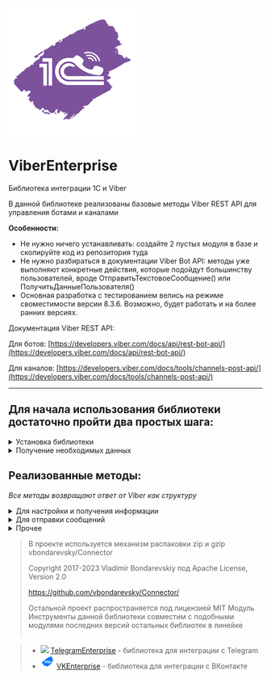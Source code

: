 ![1CViber](https://github.com/Bayselonarrend/ViberEnterprise/raw/main/logo_small.png)
# ViberEnterprise
Библиотека интеграции 1С и Viber

В данной библиотеке реализованы базовые методы Viber REST API для управления ботами и каналами 

**Особенности:**
- Не нужно ничего устанавливать: создайте 2 пустых модуля в базе и скопируйте код из репозитория туда
- Не нужно разбираться в документации Viber Bot API: методы уже выполняют конкретные действия, которые подойдут большинству пользователей, вроде ОтправитьТекстовоеСообщение() или ПолучитьДанныеПользователя()
- Основная разработка с тестированием велись на режиме своместимости версии 8.3.6. Возможно, будет работать и на более ранних версиях.

Документация Viber REST API: <br>

Для ботов:
[https://developers.viber.com/docs/api/rest-bot-api/](https://developers.viber.com/docs/api/rest-bot-api/)

Для каналов:
[https://developers.viber.com/docs/tools/channels-post-api/](https://developers.viber.com/docs/tools/channels-post-api/)

___

## Для начала использования библиотеки достаточно пройти два простых шага: ##
<details>
<summary>Установка библиотеки</summary>
<br>
Библиотека представляет из себя всего два общих модуля
 
- **Инструменты** - содержит вспомогательные методы, вроде отправки http запросов, чтения JSON и пр.
- **Действия** - непосредственно сами методы работы с Viber
  
Эти модули необходимо добавить в свою конфигурацию (модули серверные). При переименовании модуля **Инструменты** необходимо будет провести рефакторинг в модуле **Действия**. Модуль же **Действия** можно переименовывать без изменений. 

Если вы уже используете библиотеки [VKEnterprise](https://github.com/Bayselonarrend/VKEnterprise) или [TelegramEnterprise](https://github.com/Bayselonarrend/TelegramEnterprise), то модуль Инструменты совместим и дублировать его не нужно, однако стоит проверить, не изменилось ли что-нибудь с выходами новых версий библиотек.

После установки можно вызывать нужные методы из модуля **Действия**
</details>

<details>
<summary>Получение необходимых данных</summary>
<br>
	
У Viber есть два REST API: для работы с каналами и для чат-ботов



> Если вам необходимо управлять каналом:
> 1. Зайдите в приложение Viber и создайте новый канал (кнопка с карандашем в рамке)
> 2. После создания, перейдите в настройки канала -> "Для разработчиков", и скопируйте Токен
 <br>

>Если вам необходим чат-бот:
>  1. Перейдите по ссылке [https://partners.viber.com/account/create-bot-account](https://partners.viber.com/account/create-bot-account)
>  2. Авторизуйтесь с вашим номером телефона, который привязан к Viber
>  3. В меню создания бота заполните все необходимые поля
>  4. Найти своего нового бота вы можете отсканировав QR на странице создания или в настройках (пункт чат-боты) в приложении Viber. Сейчас вы не можете написать своему боту, сначала необходимо выполнить действия из следующего раздела


Особенности Viber API по сравнению с API Телеграма и ВК
1. Нельзя использовать бота и управлять каналом через API, если не установлен Webhook<br><br>
   В отличии от Telegram и VK, которые позволяют самому забирать обновления с серверов, а писать и вовсе независимо от этого, Viber требует обязательного использования Webhook, т.е у вас должен быть сервер с внешним IP и действительный SSL сертификат. Если верить документации, Viber периодически будет стучать по адресу, указанному как WH и если он не получит ответ 200, то все перестанет работать. Это может быть обработано http-сервисом или любым другим обработчиком, при условии наличия SSL и доступности адреса извне. Если у вас есть такой адрес, то установить Webhook можно при помощий функции *УстановитьWebhook(Знач Токен, Знач URL)* данной библиотеки (см. далее). После установки, у чат бота в приложении Viber появится кнопка "Сообщение" для начала диалога, а в канал станет можно отправлять сообщения через REST Api.

2. У Viber отсутствуют механизмы загрузки внешних файлов на их сервера<br><br>
   Картинки, файлы и документы могут отправляться в Viber только в виде URL. Т.е. для этого тоже нужен сервер или, как минимум, сторонний сервис для публикации файлов. Но так как сервер уже в любом случае необходим для Webhook, отправляемые файлы можно временно сохранять в папку сайта веб-сервера. У IIS это папка wwwroot

</details>

## Реализованные методы: ##
*Все методы возвращают ответ от Viber как структуру*

<details>
  
<summary>Для настройки и получения информации</summary>
<br>
Эти методы предназначены для стартовой настройки и получения различной информации

* __Установить Webhook | Метод: УстановитьWebhook()__
  
  | Параметр | Тип | Назначение |
  |-|-|-|
  | Токен | Строка | Токен бота или канала |
  | URL | Строка | Ваш адрес, на который будт приходить оповещения о новых сообщениях |

*Один и тот же URL можно использовать для нескольких ботов/каналов
___

* __Получить информацию о канале (в том числе и список участников) | Метод: ПолучитьИнформациюОКанале()__
  
  | Параметр | Тип | Назначение |
  |-|-|-|
  | Токен | Строка | Токен канала |

*ID не универсальные: не получится получить id участников канала и использовать их, например, для другого чат-бота
___

* __Получить информацию о пользователе | Метод: ПолучитьДанныеПользователя()__
  
  | Параметр | Тип | Назначение |
  |-|-|-|
  | Токен | Строка | Токен канала/бота |
  | IDПользователя | Строка | ID пользователя |
___

* __Получить статусы пользователей (online/offline) | Метод: ПолучитьОнлайнПользователей()__
  
  | Параметр | Тип | Назначение |
  |-|-|-|
  | Токен | Строка | Токен канала/бота |
  | IDПользователей | Строка / Массив строк (максимум 100) | ID пользователя / Массив ID пользователей |
___

</details>

<details>
  
<summary>Для отправки сообщений</summary>
<br>
Эти методы предназначены для отправки сообщений

* __Отправить текстовое сообщение | Метод: ОтправитьТекстовоеСообщение()__
  
  | Параметр | Тип | Назначение |
  |-|-|-|
  | Токен | Строка | Токен канала/бота |
  | Текст | Строка | Текст сообщения|
  | IDПользователя | Строка | IDПользователя: для канала - администратора, для бота - получателя |
  | ОтправкаВКанал | Булево | Истина - отправка в канал, Ложь - через бота |
  | Клавиатура | Структура | См. СформироватьКлавиатуруИзМассиваКнопок() |
___

* __Отправить картинку | Метод: ОтправитьКартинку()__
  
  | Параметр | Тип | Назначение |
  |-|-|-|
  | Токен | Строка | Токен канала/бота |
  | URL | Строка | Адрес картинки |
  | IDПользователя | Строка | IDПользователя: для канала - администратора, для бота - получателя |
  | ОтправкаВКанал | Булево | Истина - отправка в канал, Ложь - через бота |
  | Описание | Строка (необяз.) | Аннотация к картинке |
___

* __Отправить файл | Метод: ОтправитьФайл()__
  
  | Параметр | Тип | Назначение |
  |-|-|-|
  | Токен | Строка | Токен канала/бота |
  | URL | Строка | Адрес картинки |
  | IDПользователя | Строка | IDПользователя: для канала - администратора, для бота - получателя |
  | ОтправкаВКанал | Булево | Истина - отправка в канал, Ложь - через бота |
  | Расширение | Строка | Расширение файла |
  | Размер | Строка (необяз.) | Размер отправляемого файла. Не рекомендуется оставлять пустым для больших файлов - автоматическое определение размера происходит путем скачивания файла из URL. Указывается в байтах |  
___

* __Отправить контакт | Метод: ОтправитьКонтакт()__
  
  | Параметр | Тип | Назначение |
  |-|-|-|
  | Токен | Строка | Токен канала/бота |
  | ИмяКонтакта | Строка | Отображаемое имя |
  | НомерТелефона | Строка | Отображаемый номер телефона |
  | IDПользователя | Строка | IDПользователя: для канала - администратора, для бота - получателя |
  | ОтправкаВКанал | Булево | Истина - отправка в канал, Ложь - через бота |
___

* __Отправить локацию на карте по широте и долготе | Метод: ОтправитьЛокацию()__
  
  | Параметр | Тип | Назначение |
  |-|-|-|
  | Токен | Строка | Токен канала/бота |
  | Широта | Строка | Географическая широта |
  | Долгота | Строка | Географическая долгота |
  | IDПользователя | Строка | IDПользователя: для канала - администратора, для бота - получателя |
  | ОтправкаВКанал | Булево | Истина - отправка в канал, Ложь - через бота |
___

* __Отправить ссылку на сайт | Метод: ОтправитьСсылку()__
  
  | Параметр | Тип | Назначение |
  |-|-|-|
  | Токен | Строка | Токен канала/бота |
  | URL | Строка | Отображаемый URL |
  | IDПользователя | Строка | IDПользователя: для канала - администратора, для бота - получателя |
  | ОтправкаВКанал | Булево | Истина - отправка в канал, Ложь - через бота |
___

</details>

<details>
  
<summary>Прочее</summary>
<br>
Прочие методы

* __Сформировать простую клавиатуру из массива строк | Метод: СформироватьКлавиатуруИзМассиваКнопок()__
  
  | Параметр | Тип | Назначение |
  |-|-|-|
  | МассивКнопок | Массив строк | Массив строк названий кнопок |
  | ЦветКнопок | Строка(необяз) | HEX цвета для кнопок |

___

В функции ВернутьСтандартныеПараметры можно установить аватар и имя для бота

</details>

>В проекте используется механизм распаковки zip и gzip vbondarevsky/Connector
>
>Copyright 2017-2023 Vladimir Bondarevskiy
>под Apache License, Version 2.0
>
>https://github.com/vbondarevsky/Connector/
>
>Остальной проект распространяется под лицензией MIT
>Модуль Инструменты данной библиотеки совместим с подобными модулями последних версий остальных библиотек в линейке <br><br>


><ul>
><li><img src="https://github.com/Bayselonarrend/TelegramEnterprise/raw/main/logo_small.png" width="28"> <a href="https://github.com/Bayselonarrend/TelegramEnterprise/">TelegramEnterprise</a> - библиотека для интеграции с Telegram</li>
>  <li><img src="https://github.com/Bayselonarrend/VKEnterprise/raw/main/logo_small.png" width="28"> <a href="https://github.com/Bayselonarrend/VKEnterprise/">VKEnterprise</a> - библиотека для интеграции с ВКонтакте</li>
></ul>

